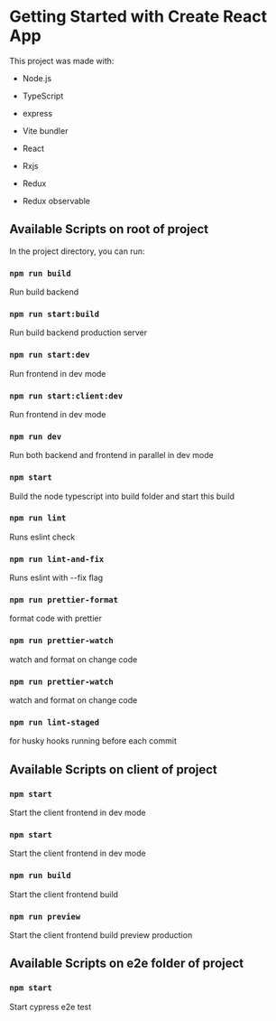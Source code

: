 # Getting Started with Create React App

This project was made with:

- Node.js

- TypeScript

- express

- Vite bundler

- React

- Rxjs

- Redux

- Redux observable

## Available Scripts on root of project

In the project directory, you can run:

### `npm run build`

Run build backend

### `npm run start:build`

Run build backend production server

### `npm run start:dev`

Run frontend in dev mode

### `npm run start:client:dev`

Run frontend in dev mode

### `npm run dev`

Run both backend and frontend in parallel in dev mode

### `npm start`

Build the node typescript into build folder and start this build

### `npm run lint`

Runs eslint check

### `npm run lint-and-fix`

Runs eslint with --fix flag

### `npm run prettier-format`

format code with prettier

### `npm run prettier-watch`

watch and format on change code

### `npm run prettier-watch`

watch and format on change code

### `npm run lint-staged`

for husky hooks running before each commit

## Available Scripts on client of project

### `npm start`

Start the client frontend in dev mode

### `npm start`

Start the client frontend in dev mode

### `npm run build`

Start the client frontend build

### `npm run preview`

Start the client frontend build preview production

## Available Scripts on e2e folder of project

### `npm start`

Start cypress e2e test
